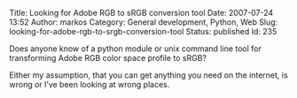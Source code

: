 Title: Looking for Adobe RGB to sRGB conversion tool
Date: 2007-07-24 13:52
Author: markos
Category: General development, Python, Web
Slug: looking-for-adobe-rgb-to-srgb-conversion-tool
Status: published
Id: 235

<div>
 <p>
  Does anyone know of a python module or unix command line tool for transforming Adobe RGB color space profile to sRGB?
 </p>
 <p>
  Either my assumption, that you can get anything you need on the internet, is wrong or I’ve been looking at wrong places.
 </p>
</div>
